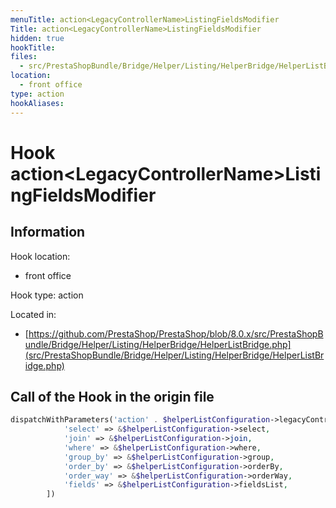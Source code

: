 ```yaml
---
menuTitle: action<LegacyControllerName>ListingFieldsModifier
Title: action<LegacyControllerName>ListingFieldsModifier
hidden: true
hookTitle: 
files:
  - src/PrestaShopBundle/Bridge/Helper/Listing/HelperBridge/HelperListBridge.php
location:
  - front office
type: action
hookAliases:
---
```


# Hook action&lt;LegacyControllerName>ListingFieldsModifier

## Information

Hook location:
  - front office

Hook type: action

Located in: 
  - [https://github.com/PrestaShop/PrestaShop/blob/8.0.x/src/PrestaShopBundle/Bridge/Helper/Listing/HelperBridge/HelperListBridge.php](src/PrestaShopBundle/Bridge/Helper/Listing/HelperBridge/HelperListBridge.php)

## Call of the Hook in the origin file

```php
dispatchWithParameters('action' . $helperListConfiguration->legacyControllerName . 'ListingFieldsModifier', [
            'select' => &$helperListConfiguration->select,
            'join' => &$helperListConfiguration->join,
            'where' => &$helperListConfiguration->where,
            'group_by' => &$helperListConfiguration->group,
            'order_by' => &$helperListConfiguration->orderBy,
            'order_way' => &$helperListConfiguration->orderWay,
            'fields' => &$helperListConfiguration->fieldsList,
        ])
```